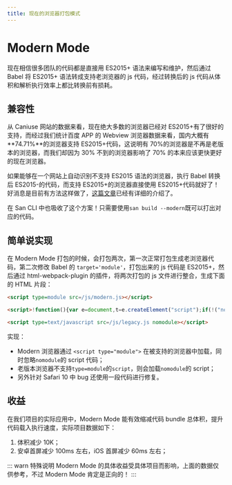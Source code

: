 ```yaml
---
title: 现在的浏览器打包模式
---
```


# Modern Mode

现在相信很多团队的代码都是直接用 ES2015+ 语法来编写和维护，然后通过 Babel 将 ES2015+ 语法转成支持老浏览器的 js 代码，经过转换后的 js 代码从体积和解析执行效率上都比转换前有损耗。

## 兼容性

从 Caniuse 网站的数据来看，现在绝大多数的浏览器已经对 ES2015+有了很好的支持，而经过我们统计百度 APP 的 Webview 浏览器数据来看，国内大概有**74.71%**的浏览器支持 ES2015+代码，这说明有 70%的浏览器是不再是老版本的浏览器，而我们却因为 30% 不到的浏览器影响了 70% 的本来应该更快更好的现在浏览器。

如果能够在一个网站上自动识别不支持 ES2015 语法的浏览器，执行 Babel 转换后 ES2015-的代码，而支持 ES2015+的浏览器直接使用 ES2015+代码就好了！好消息是目前有方法这样做了，[这篇文章](https://philipwalton.com/articles/deploying-es2015-code-in-production-today/)已经有详细的介绍了。

在 San CLI 中也吸收了这个方案！只需要使用`san build --modern`既可以打出对应的代码。

## 简单说实现


在 Modern Mode 打包的时候，会打包两次，第一次正常打包生成老浏览器代码，第二次修改 Babel 的 `target='module'`，打包出来的 js 代码是 ES2015+，然后通过 html-webpack-plugin 的插件，将两次打包的 js 文件进行整合，生成下面的 HTML 片段：

```html
<script type=module src=/js/modern.js></script>

<script>!function(){var e=document,t=e.createElement("script");if(!("noModule"in t)&&"onbeforeload"in t){var n=!1;e.addEventListener("beforeload",function(e){if(e.target===t)n=!0;else if(!e.target.hasAttribute("nomodule")||!n)return;e.preventDefault()},!0),t.type="module",t.src=".",e.head.appendChild(t),t.remove()}}();</script>

<script type=text/javascript src=/js/legacy.js nomodule></script>
```

实现：

-   Modern 浏览器通过 `<script type="module">` 在被支持的浏览器中加载，同时忽略`nomodule`的 script 代码；
-   老版本浏览器不支持`type=module`的`script`，则会加载`nomodule`的 script；
-   另外针对 Safari 10 中 bug 还使用一段代码进行修复。

## 收益

在我们项目的实际应用中，Modern Mode 能有效缩减代码 bundle 总体积，提升代码载入执行速度，实际项目数据如下：

1. 体积减少 10K；
2. 安卓首屏减少 100ms 左右，iOS 首屏减少 60ms 左右；

::: warn 特殊说明
Modern Mode 的具体收益受具体项目而影响，上面的数据仅供参考，不过 Modern Mode 肯定是正向的！
:::
